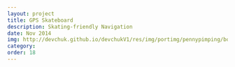 ```yaml
---
layout: project
title: GPS Skateboard
description: Skating-friendly Navigation
date: Nov 2014
img: http://devchuk.github.io/devchukV1/res/img/portimg/pennypimping/bot.jpg
category: 
order: 18
---
```


